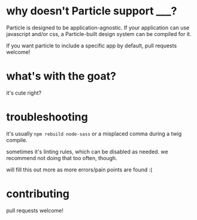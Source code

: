 # why doesn't Particle support ___?
Particle is designed to be application-agnostic. If your application can use javascript and/or css, a Particle-built design system can be compiled for it.

If you want particle to include a specific app by default, pull requests welcome!

# what's with the goat?
it's cute right?

# troubleshooting
it's usually `npm rebuild node-sass` or a misplaced comma during a twig compile.

sometimes it's linting rules, which can be disabled as needed. we recommend not doing that too often, though.

will fill this out more as more errors/pain points are found :(

# contributing
pull requests welcome!